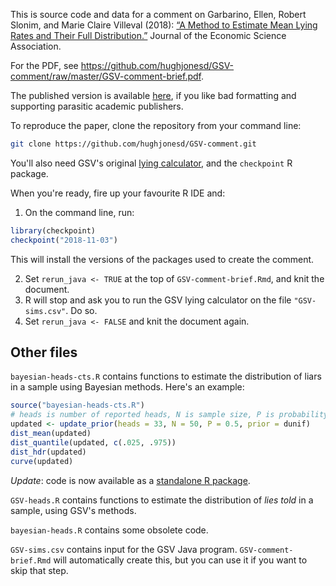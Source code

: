 
This is source code and data for a comment on
Garbarino, Ellen, Robert Slonim, and Marie Claire Villeval (2018):
[“A Method to Estimate Mean Lying Rates and Their Full
Distribution.”](https://doi.org/10.1007/s40881-018-0055-4) Journal of the Economic Science Association. 

For the PDF, see https://github.com/hughjonesd/GSV-comment/raw/master/GSV-comment-brief.pdf.

The published version is available [here](https://link.springer.com/article/10.1007/s40881-019-00069-x), if you like 
bad formatting and supporting parasitic academic publishers.

To reproduce the paper, clone the repository from your command line:

```bash
git clone https://github.com/hughjonesd/GSV-comment.git
```

You'll also need GSV's original [lying calculator](http://lyingcalculator.gate.cnrs.fr/), and
the `checkpoint` R package.

When you're ready, fire up your favourite R IDE and:

1. On the command line, run:

```r
library(checkpoint)
checkpoint("2018-11-03")
```

This will install the versions of the packages used to create the comment.

2. Set `rerun_java <- TRUE` at the top of `GSV-comment-brief.Rmd`, and knit the document.
3. R will stop and ask you to run the GSV lying calculator on the file `"GSV-sims.csv"`. Do so.
4. Set `rerun_java <- FALSE` and knit the document again.

## Other files

`bayesian-heads-cts.R` contains functions to estimate the distribution of liars in a sample
using Bayesian methods. Here's an example:

```r
source("bayesian-heads-cts.R")
# heads is number of reported heads, N is sample size, P is probability of *bad* outcome
updated <- update_prior(heads = 33, N = 50, P = 0.5, prior = dunif)
dist_mean(updated)
dist_quantile(updated, c(.025, .975))
dist_hdr(updated)
curve(updated)
```

*Update*: code is now available as a [standalone R package](https://github.com/hughjonesd/truelies).

`GSV-heads.R` contains functions to estimate the distribution of *lies told* in a sample,
using GSV's methods.

`bayesian-heads.R` contains some obsolete code.

`GSV-sims.csv` contains input for the GSV Java program. `GSV-comment-brief.Rmd` will automatically
create this, but you can use it if you want to skip that step.
